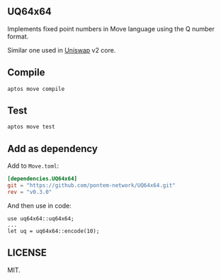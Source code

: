 ## UQ64x64

Implements fixed point numbers in Move language using the Q number format.

Similar one used in [Uniswap](https://github.com/Uniswap/v2-core/blob/master/contracts/libraries/UQ112x112.sol) v2 core.

## Compile

    aptos move compile

## Test

    aptos move test

## Add as dependency

Add to `Move.toml`:

```toml
[dependencies.UQ64x64]
git = "https://github.com/pontem-network/UQ64x64.git"
rev = "v0.3.0"
```

And then use in code:

```move
use uq64x64::uq64x64;
...
let uq = uq64x64::encode(10);
```

## LICENSE

MIT.
